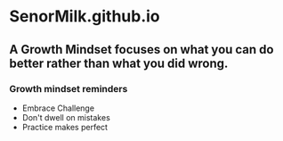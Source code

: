 # SenorMilk.github.io
## A Growth Mindset focuses on what you can do better rather than what you did wrong.
### Growth mindset reminders
* Embrace Challenge
* Don't dwell on mistakes
* Practice makes perfect

